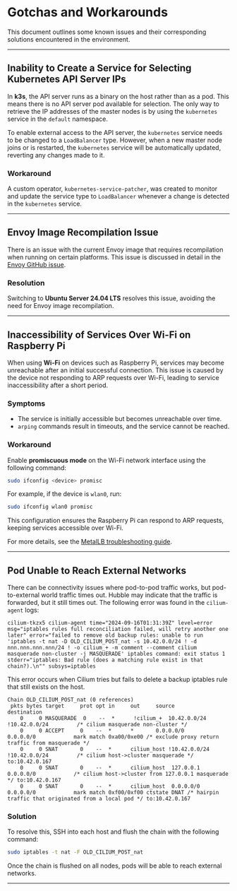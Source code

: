 # Gotchas and Workarounds

This document outlines some known issues and their corresponding solutions encountered in the environment.

---

## Inability to Create a Service for Selecting Kubernetes API Server IPs

In **k3s**, the API server runs as a binary on the host rather than as a pod. This means there is no API server pod available for selection. The only way to retrieve the IP
addresses of the master nodes is by using the `kubernetes` service in the `default` namespace.

To enable external access to the API server, the `kubernetes` service needs to be changed to a `LoadBalancer` type. However, when a new master node joins or is restarted, the
`kubernetes` service will be automatically updated, reverting any changes made to it.

### Workaround

A custom operator, `kubernetes-service-patcher`, was created to monitor and update the service type to `LoadBalancer` whenever a change is detected in the `kubernetes` service.

---

## Envoy Image Recompilation Issue

There is an issue with the current Envoy image that requires recompilation when running on certain platforms. This issue is discussed in detail in
the [Envoy GitHub issue](https://github.com/envoyproxy/envoy/issues/23339).

### Resolution

Switching to **Ubuntu Server 24.04 LTS** resolves this issue, avoiding the need for Envoy image recompilation.

---

## Inaccessibility of Services Over Wi-Fi on Raspberry Pi

When using **Wi-Fi** on devices such as Raspberry Pi, services may become unreachable after an initial successful connection. This issue is caused by the device not responding to
ARP requests over Wi-Fi, leading to service inaccessibility after a short period.

### Symptoms

- The service is initially accessible but becomes unreachable over time.
- `arping` commands result in timeouts, and the service cannot be reached.

### Workaround

Enable **promiscuous mode** on the Wi-Fi network interface using the following command:

```bash
sudo ifconfig <device> promisc
```

For example, if the device is `wlan0`, run:

```bash
sudo ifconfig wlan0 promisc
```

This configuration ensures the Raspberry Pi can respond to ARP requests, keeping services accessible over Wi-Fi.

For more details, see the [MetalLB troubleshooting guide](https://metallb.universe.tf/troubleshooting/#using-wifi-and-cant-reach-the-service).

---

## Pod Unable to Reach External Networks

There can be connectivity issues where pod-to-pod traffic works, but pod-to-external world traffic times out. Hubble may indicate that the traffic is forwarded, but it still times
out. The following error was found in the `cilium-agent` logs:

```shell
cilium-tkzx5 cilium-agent time="2024-09-16T01:31:39Z" level=error msg="iptables rules full reconciliation failed, will retry another one later" error="failed to remove old backup rules: unable to run 'iptables -t nat -D OLD_CILIUM_POST_nat -s 10.42.0.0/24 ! -d nnn.nnn.nnn.nnn/24 ! -o cilium_+ -m comment --comment cilium masquerade non-cluster -j MASQUERADE' iptables command: exit status 1 stderr="iptables: Bad rule (does a matching rule exist in that chain?).\n"" subsys=iptables
```

This error occurs when Cilium tries but fails to delete a backup iptables rule that still exists on the host.

```shell
Chain OLD_CILIUM_POST_nat (0 references)
 pkts bytes target     prot opt in     out     source               destination
    0     0 MASQUERADE  0    --  *      !cilium_+  10.42.0.0/24        !10.42.0.0/24         /* cilium masquerade non-cluster */
    0     0 ACCEPT     0    --  *      *       0.0.0.0/0            0.0.0.0/0            mark match 0xa00/0xe00 /* exclude proxy return traffic from masquerade */
    0     0 SNAT       0    --  *      cilium_host !10.42.0.0/24        !10.42.0.0/24         /* cilium host->cluster masquerade */ to:10.42.0.167
    0     0 SNAT       0    --  *      cilium_host  127.0.0.1            0.0.0.0/0            /* cilium host->cluster from 127.0.0.1 masquerade */ to:10.42.0.167
    0     0 SNAT       0    --  *      cilium_host  0.0.0.0/0            0.0.0.0/0            mark match 0xf00/0xf00 ctstate DNAT /* hairpin traffic that originated from a local pod */ to:10.42.0.167
```

### Solution

To resolve this, SSH into each host and flush the chain with the following command:

```bash
sudo iptables -t nat -F OLD_CILIUM_POST_nat
```

Once the chain is flushed on all nodes, pods will be able to reach external networks.

---

